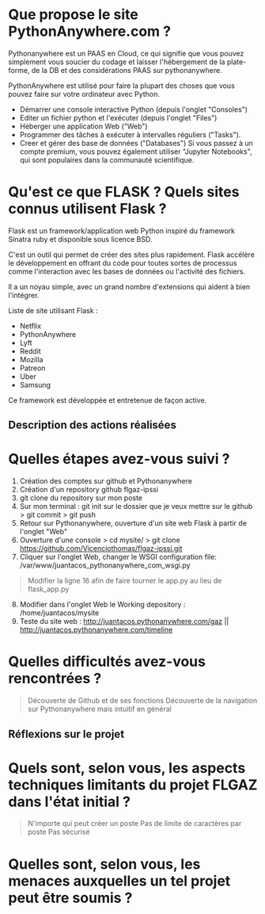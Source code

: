 # Que propose le site PythonAnywhere.com ?

Pythonanywhere est un PAAS en Cloud, ce qui signifie que vous pouvez simplement vous soucier du codage et laisser l'hébergement de la plate-forme, de la DB et des considérations PAAS sur pythonanywhere.

PythonAnywhere est utilisé pour faire la plupart des choses que vous pouvez faire sur votre ordinateur avec Python. 
  - Démarrer une console interactive Python (depuis l'onglet "Consoles")
  - Editer un fichier python et l'exécuter (depuis l'onglet "Files")
  - Héberger une application Web ("Web") 
  - Programmer des tâches à exécuter à intervalles réguliers ("Tasks"). 
  - Creer et gérer des base de données ("Databases")
Si vous passez à un compte premium, vous pouvez également utiliser "Jupyter Notebooks", qui sont populaires dans la communauté scientifique.

# Qu'est ce que FLASK ? Quels sites connus utilisent Flask ?

Flask est un framework/application web Python inspiré du framework Sinatra ruby et disponible sous licence BSD.

C'est un outil qui permet de créer des sites plus rapidement. Flask accélère le développement en offrant du code pour toutes sortes de processus comme l'interaction avec les bases de données ou l'activité des fichiers.

Il a un noyau simple, avec un grand nombre d'extensions qui aident à bien l'intégrer.

Liste de site utilisant Flask :
 - Netflix
 - PythonAnywhere
 - Lyft
 - Reddit
 - Mozilla
 - Patreon
 - Uber
 - Samsung
 
Ce framework est développée et entretenue de façon active.
 
## Description des actions réalisées 
# Quelles étapes avez-vous suivi ?
 
1. Création des comptes sur github et Pythonanywhere
2. Création d'un repository github flgaz-ipssi
3. git clone du repository sur mon poste
4. Sur mon terminal : git init sur le dossier que je veux mettre sur le github > git commit > git push
5. Retour sur Pythonanywhere, ouverture d'un site web Flask à partir de l'onglet "Web"
6. Ouverture d'une console > cd mysite/ > git clone https://github.com/Vicenciothomas/flgaz-ipssi.git 
7. Cliquer sur l'onglet Web, changer le WSGI configuration file: /var/www/juantacos_pythonanywhere_com_wsgi.py 
  > Modifier la ligne 16 afin de faire tourner le app.py au lieu de flask_app.py
8. Modifier dans l'onglet Web le Working depository : /home/juantacos/mysite 
9. Teste du site web : http://juantacos.pythonanywhere.com/gaz || http://juantacos.pythonanywhere.com/timeline
 
# Quelles difficultés avez-vous rencontrées ?

> Découverte de Github et de ses fonctions
> Découverte de la navigation sur Pythonanywhere mais intuitif en général

## Réflexions sur le projet 
# Quels sont, selon vous, les aspects techniques limitants du projet FLGAZ dans l'état initial ?
 
> N'importe qui peut créer un poste
> Pas de limite de caractères par poste
> Pas sécurisé
 
# Quelles sont, selon vous, les menaces auxquelles un tel projet peut être soumis ?

